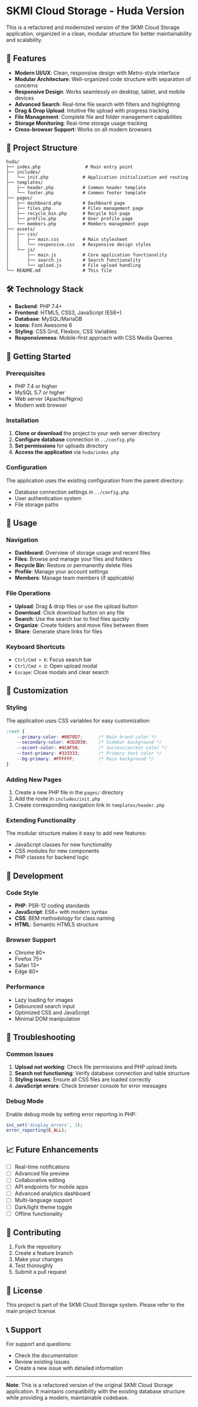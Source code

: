 # SKMI Cloud Storage - Huda Version

This is a refactored and modernized version of the SKMI Cloud Storage application, organized in a clean, modular structure for better maintainability and scalability.

## 🚀 Features

- **Modern UI/UX**: Clean, responsive design with Metro-style interface
- **Modular Architecture**: Well-organized code structure with separation of concerns
- **Responsive Design**: Works seamlessly on desktop, tablet, and mobile devices
- **Advanced Search**: Real-time file search with filters and highlighting
- **Drag & Drop Upload**: Intuitive file upload with progress tracking
- **File Management**: Complete file and folder management capabilities
- **Storage Monitoring**: Real-time storage usage tracking
- **Cross-browser Support**: Works on all modern browsers

## 📁 Project Structure

```
huda/
├── index.php                 # Main entry point
├── includes/
│   └── init.php             # Application initialization and routing
├── templates/
│   ├── header.php           # Common header template
│   └── footer.php           # Common footer template
├── pages/
│   ├── dashboard.php        # Dashboard page
│   ├── files.php            # Files management page
│   ├── recycle_bin.php      # Recycle bin page
│   ├── profile.php          # User profile page
│   └── members.php          # Members management page
├── assets/
│   ├── css/
│   │   ├── main.css         # Main stylesheet
│   │   └── responsive.css   # Responsive design styles
│   └── js/
│       ├── main.js          # Core application functionality
│       ├── search.js        # Search functionality
│       └── upload.js        # File upload handling
└── README.md                # This file
```

## 🛠️ Technology Stack

- **Backend**: PHP 7.4+
- **Frontend**: HTML5, CSS3, JavaScript (ES6+)
- **Database**: MySQL/MariaDB
- **Icons**: Font Awesome 6
- **Styling**: CSS Grid, Flexbox, CSS Variables
- **Responsiveness**: Mobile-first approach with CSS Media Queries

## 🚀 Getting Started

### Prerequisites

- PHP 7.4 or higher
- MySQL 5.7 or higher
- Web server (Apache/Nginx)
- Modern web browser

### Installation

1. **Clone or download** the project to your web server directory
2. **Configure database** connection in `../config.php`
3. **Set permissions** for uploads directory
4. **Access the application** via `huda/index.php`

### Configuration

The application uses the existing configuration from the parent directory:
- Database connection settings in `../config.php`
- User authentication system
- File storage paths

## 📱 Usage

### Navigation

- **Dashboard**: Overview of storage usage and recent files
- **Files**: Browse and manage your files and folders
- **Recycle Bin**: Restore or permanently delete files
- **Profile**: Manage your account settings
- **Members**: Manage team members (if applicable)

### File Operations

- **Upload**: Drag & drop files or use the upload button
- **Download**: Click download button on any file
- **Search**: Use the search bar to find files quickly
- **Organize**: Create folders and move files between them
- **Share**: Generate share links for files

### Keyboard Shortcuts

- `Ctrl/Cmd + K`: Focus search bar
- `Ctrl/Cmd + U`: Open upload modal
- `Escape`: Close modals and clear search

## 🎨 Customization

### Styling

The application uses CSS variables for easy customization:

```css
:root {
    --primary-color: #0078D7;      /* Main brand color */
    --secondary-color: #2D2D30;    /* Sidebar background */
    --accent-color: #4CAF50;       /* Success/accent color */
    --text-primary: #333333;       /* Primary text color */
    --bg-primary: #FFFFFF;         /* Main background */
}
```

### Adding New Pages

1. Create a new PHP file in the `pages/` directory
2. Add the route in `includes/init.php`
3. Create corresponding navigation link in `templates/header.php`

### Extending Functionality

The modular structure makes it easy to add new features:
- JavaScript classes for new functionality
- CSS modules for new components
- PHP classes for backend logic

## 🔧 Development

### Code Style

- **PHP**: PSR-12 coding standards
- **JavaScript**: ES6+ with modern syntax
- **CSS**: BEM methodology for class naming
- **HTML**: Semantic HTML5 structure

### Browser Support

- Chrome 80+
- Firefox 75+
- Safari 13+
- Edge 80+

### Performance

- Lazy loading for images
- Debounced search input
- Optimized CSS and JavaScript
- Minimal DOM manipulation

## 🐛 Troubleshooting

### Common Issues

1. **Upload not working**: Check file permissions and PHP upload limits
2. **Search not functioning**: Verify database connection and table structure
3. **Styling issues**: Ensure all CSS files are loaded correctly
4. **JavaScript errors**: Check browser console for error messages

### Debug Mode

Enable debug mode by setting error reporting in PHP:
```php
ini_set('display_errors', 1);
error_reporting(E_ALL);
```

## 📈 Future Enhancements

- [ ] Real-time notifications
- [ ] Advanced file preview
- [ ] Collaborative editing
- [ ] API endpoints for mobile apps
- [ ] Advanced analytics dashboard
- [ ] Multi-language support
- [ ] Dark/light theme toggle
- [ ] Offline functionality

## 🤝 Contributing

1. Fork the repository
2. Create a feature branch
3. Make your changes
4. Test thoroughly
5. Submit a pull request

## 📄 License

This project is part of the SKMI Cloud Storage system. Please refer to the main project license.

## 📞 Support

For support and questions:
- Check the documentation
- Review existing issues
- Create a new issue with detailed information

---

**Note**: This is a refactored version of the original SKMI Cloud Storage application. It maintains compatibility with the existing database structure while providing a modern, maintainable codebase.
